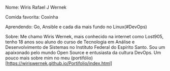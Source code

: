 Nome: Wiris Rafael J Wernek

Comida favorita: Coxinha

Aprendendo: Go, Ansible e cada dia mais fundo no Linux(#DevOps)

Sobre: Me chamo Wiris Wernek, mais conhecido na internet como Lost905, tenho 18 anos sou aluno do curso de Tecnologia em Análise e Desenvolvimento de Sistemas no Instituto Federal do Espírito Santo. Sou um apaixonado pelo mundo Open Source e entusiasta da cultura DevOps. Um pouco mais sobre mim no meu (portifólio)[https://wiriswernek.github.io/Portifolio/index.html]
